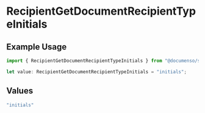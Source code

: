 # RecipientGetDocumentRecipientTypeInitials

## Example Usage

```typescript
import { RecipientGetDocumentRecipientTypeInitials } from "@documenso/sdk-typescript/models/operations";

let value: RecipientGetDocumentRecipientTypeInitials = "initials";
```

## Values

```typescript
"initials"
```